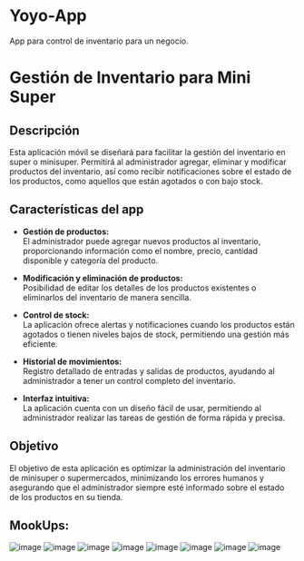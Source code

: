 # Yoyo-App
App para control de inventario para un negocio.


# Gestión de Inventario para Mini Super

## Descripción

Esta aplicación móvil se diseñará para facilitar la gestión del inventario en super o minisuper. Permitirá al administrador agregar, eliminar y modificar productos del inventario, así como recibir notificaciones sobre el estado de los productos, como aquellos que están agotados o con bajo stock.

## Características del app 

- **Gestión de productos:**  
  El administrador puede agregar nuevos productos al inventario, proporcionando información como el nombre, precio, cantidad disponible y categoría del producto.

- **Modificación y eliminación de productos:**  
  Posibilidad de editar los detalles de los productos existentes o eliminarlos del inventario de manera sencilla.

- **Control de stock:**  
  La aplicación ofrece alertas y notificaciones cuando los productos están agotados o tienen niveles bajos de stock, permitiendo una gestión más eficiente.

- **Historial de movimientos:**  
  Registro detallado de entradas y salidas de productos, ayudando al administrador a tener un control completo del inventario.

- **Interfaz intuitiva:**  
  La aplicación cuenta con un diseño fácil de usar, permitiendo al administrador realizar las tareas de gestión de forma rápida y precisa.

## Objetivo

El objetivo de esta aplicación es optimizar la administración del inventario de minisuper o supermercados, minimizando los errores humanos y asegurando que el administrador siempre esté informado sobre el estado de los productos en su tienda.

## MookUps:
![image](https://github.com/user-attachments/assets/172d31c4-b62d-40b3-ba9a-35133eed2a07)
![image](https://github.com/user-attachments/assets/b9f27c8c-0425-47ba-8b84-a738d56c8405)
![image](https://github.com/user-attachments/assets/90f83bfd-7970-4cb5-b4c9-62e78143ae7f)
![image](https://github.com/user-attachments/assets/4fb3e62b-527c-4691-bef3-34458582603b)
![image](https://github.com/user-attachments/assets/d24829f7-4621-46c3-b1ec-6829a52b970e)
![image](https://github.com/user-attachments/assets/14a83cf8-b115-4aa4-8e11-805604348973)
![image](https://github.com/user-attachments/assets/5fa05fcd-7034-48d6-89dc-0165682cdc9c)
![image](https://github.com/user-attachments/assets/a87a6b49-938f-4fed-849a-ced94b00c7f1)


